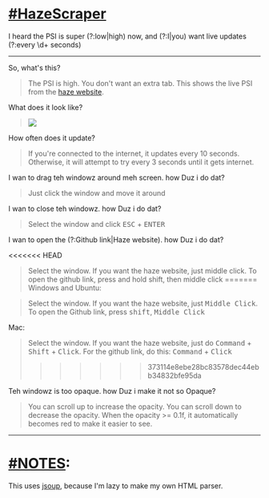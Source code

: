 # [\#HazeScraper](https://twitter.com/hashtag/hazescraper)
I heard the PSI is super (?:low|high) now, and (?:I|you) want live updates (?:every \d+ seconds)



---------

So, what's this?

> The PSI is high. You don't want an extra tab. This shows the live PSI from the [haze website](http://www.haze.gov.sg/haze-updates/psi-readings-over-the-last-24-hours).

What does it look like?

> ![](http://i.imgur.com/orDWGGi.png)

How often does it update?

> If you're connected to the internet, it updates every 10 seconds. Otherwise, it will attempt to try every 3
seconds until it gets internet.

I wan to drag teh windowz around meh screen. how Duz i do dat?

> Just click the window and move it around

I wan to close teh windowz. how Duz i do dat?

> Select the window and click <kbd>ESC</kbd> + <kbd>ENTER</kbd>

I wan to open the (?:Github link|Haze website). how Duz i do dat?

<<<<<<< HEAD
> Select the window. If you want the haze website, just middle click. To open the github link, press and hold shift, then middle click
=======
Windows and Ubuntu:

> Select the window. If you want the haze website, just <kbd>Middle Click</kbd>. To open the Github link, press <kbd>shift</kbd>,
<kbd>Middle Click</kbd>

Mac:

> Select the window. If you want the haze website, just do <kbd>Command</kbd> + <kbd>Shift</kbd> + <kbd>Click</kbd>. For the github link, do this:
> <kbd>Command</kbd> + <kbd>Click</kbd>
>>>>>>> 373114e8ebe28bc83578dec44ebb34832bfe95da

Teh windowz is too opaque. how Duz i make it not so Opaque?

> You can scroll up to increase the opacity. You can scroll down to decrease the opacity. When the opacity >= 0.1f,
it automatically becomes red to make it easier to see.

-----

# [\#NOTES](https://twitter.com/hashtag/notes):

This uses [jsoup](http://jsoup.org/), because I'm lazy to make my own HTML parser.
